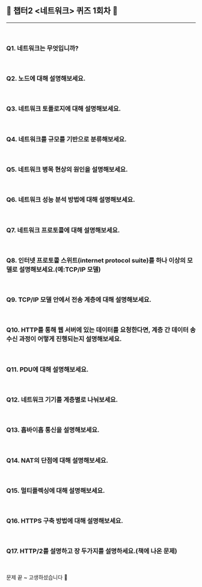 ## 🧢 **챕터2 <네트워크> 퀴즈 1회차** 🧢

---

<br>

### Q1. 네트워크는 무엇입니까?

<br>

### Q2. 노드에 대해 설명해보세요.

<br>

### Q3. 네트워크 토폴로지에 대해 설명해보세요.

<br>

### Q4. 네트워크를 규모를 기반으로 분류해보세요.

<br>

### Q5. 네트워크 병목 현상의 원인을 설명해보세요.

<br>

### Q6. 네트워크 성능 분석 방법에 대해 설명해보세요.

<br>

### Q7. 네트워크 프로토콜에 대해 설명해보세요.

<br>

### Q8. 인터넷 프로토콜 스위트(internet protocol suite)를 하나 이상의 모델로 설명해보세요.(예:TCP/IP 모델)

<br>

### Q9. TCP/IP 모델 안에서 전송 계층에 대해 설명해보세요.

<br>

### Q10. HTTP를 통해 웹 서버에 있는 데이터를 요청한다면, 계층 간 데이터 송수신 과정이 어떻게 진행되는지 설명해보세요.

<br>

### Q11. PDU에 대해 설명해보세요.

<br>

### Q12. 네트워크 기기를 계층별로 나눠보세요.

<br>

### Q13. 홉바이홉 통신을 설명해보세요.

<br>

### Q14. NAT의 단점에 대해 설명해보세요.

<br>

### Q15. 멀티플렉싱에 대해 설명해보세요.

<br>

### Q16. HTTPS 구축 방법에 대해 설명해보세요.

<br>

### Q17. HTTP/2를 설명하고 장 두가지를 설명하세요.(책에 나온 문제)

<br>

문제 끝 ~ 고생하셨습니다 🥳
